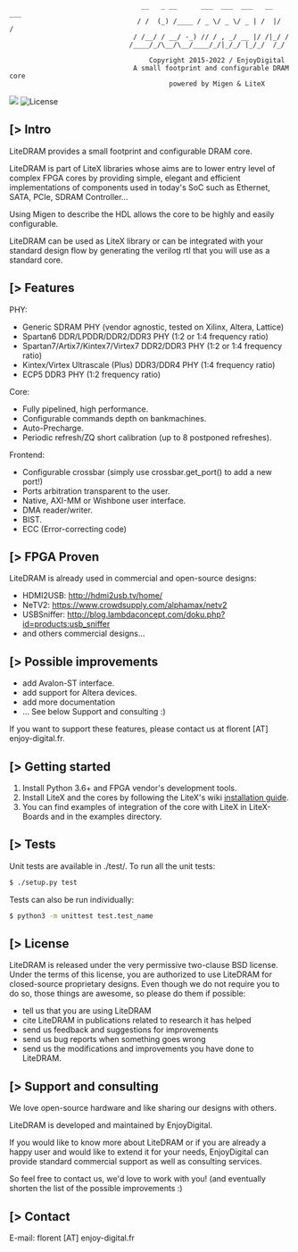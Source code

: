 ```
                                 __   _ __      ___  ___  ___   __  ___
                                / /  (_) /____ / _ \/ _ \/ _ | /  |/  /
                               / /__/ / __/ -_) // / , _/ __ |/ /|_/ /
                              /____/_/\__/\__/____/_/|_/_/ |_/_/  /_/

                                   Copyright 2015-2022 / EnjoyDigital
                               A small footprint and configurable DRAM core
                                        powered by Migen & LiteX
```

[![](https://github.com/enjoy-digital/litedram/workflows/ci/badge.svg)](https://github.com/enjoy-digital/litedram/actions) ![License](https://img.shields.io/badge/License-BSD%202--Clause-orange.svg)


[> Intro
--------
LiteDRAM provides a small footprint and configurable DRAM core.

LiteDRAM is part of LiteX libraries whose aims are to lower entry level of
complex FPGA cores by providing simple, elegant and efficient implementations
of components used in today's SoC such as Ethernet, SATA, PCIe, SDRAM Controller...

Using Migen to describe the HDL allows the core to be highly and easily configurable.

LiteDRAM can be used as LiteX library or can be integrated with your standard
design flow by generating the verilog rtl that you will use as a standard core.

[> Features
-----------
PHY:
  - Generic SDRAM PHY (vendor agnostic, tested on Xilinx, Altera, Lattice)
  - Spartan6 DDR/LPDDR/DDR2/DDR3 PHY (1:2 or 1:4 frequency ratio)
  - Spartan7/Artix7/Kintex7/Virtex7 DDR2/DDR3 PHY (1:2 or 1:4 frequency ratio)
  - Kintex/Virtex Ultrascale (Plus) DDR3/DDR4 PHY (1:4 frequency ratio)
  - ECP5 DDR3 PHY (1:2 frequency ratio)

Core:
  - Fully pipelined, high performance.
  - Configurable commands depth on bankmachines.
  - Auto-Precharge.
  - Periodic refresh/ZQ short calibration (up to 8 postponed refreshes).

Frontend:
  - Configurable crossbar (simply use crossbar.get_port() to add a new port!)
  - Ports arbitration transparent to the user.
  - Native, AXI-MM or Wishbone user interface.
  - DMA reader/writer.
  - BIST.
  - ECC (Error-correcting code)

[> FPGA Proven
---------------
LiteDRAM is already used in commercial and open-source designs:
- HDMI2USB: http://hdmi2usb.tv/home/
- NeTV2: https://www.crowdsupply.com/alphamax/netv2
- USBSniffer: http://blog.lambdaconcept.com/doku.php?id=products:usb_sniffer
- and others commercial designs...

[> Possible improvements
------------------------
- add Avalon-ST interface.
- add support for Altera devices.
- add more documentation
- ... See below Support and consulting :)

If you want to support these features, please contact us at florent [AT]
enjoy-digital.fr.

[> Getting started
------------------
1. Install Python 3.6+ and FPGA vendor's development tools.
2. Install LiteX and the cores by following the LiteX's wiki [installation guide](https://github.com/enjoy-digital/litex/wiki/Installation).
3. You can find examples of integration of the core with LiteX in LiteX-Boards and in the examples directory.

[> Tests
--------
Unit tests are available in ./test/.
To run all the unit tests:
```sh
$ ./setup.py test
```

Tests can also be run individually:
```sh
$ python3 -m unittest test.test_name
```

[> License
----------
LiteDRAM is released under the very permissive two-clause BSD license. Under
the terms of this license, you are authorized to use LiteDRAM for closed-source
proprietary designs.
Even though we do not require you to do so, those things are awesome, so please
do them if possible:
 - tell us that you are using LiteDRAM
 - cite LiteDRAM in publications related to research it has helped
 - send us feedback and suggestions for improvements
 - send us bug reports when something goes wrong
 - send us the modifications and improvements you have done to LiteDRAM.

[> Support and consulting
-------------------------
We love open-source hardware and like sharing our designs with others.

LiteDRAM is developed and maintained by EnjoyDigital.

If you would like to know more about LiteDRAM or if you are already a happy
user and would like to extend it for your needs, EnjoyDigital can provide standard
commercial support as well as consulting services.

So feel free to contact us, we'd love to work with you! (and eventually shorten
the list of the possible improvements :)

[> Contact
----------
E-mail: florent [AT] enjoy-digital.fr